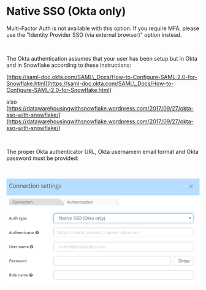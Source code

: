 # Native SSO (Okta only)

Multi-Factor Auth is not available with this option. If you require MFA, please use the "Identity Provider SSO (via external browser)" option instead.

&nbsp;

The Okta authentication assumes that your user has been setup but in Okta and in Snowflake according to these instructions:

[https://saml-doc.okta.com/SAML\_Docs/How-to-Configure-SAML-2.0-for-Snowflake.html](<https://saml-doc.okta.com/SAML\_Docs/How-to-Configure-SAML-2.0-for-Snowflake.html>)

also [https://datawarehousingwithsnowflake.wordpress.com/2017/09/27/okta-sso-with-snowflake/](<https://datawarehousingwithsnowflake.wordpress.com/2017/09/27/okta-sso-with-snowflake/>)

&nbsp;

The proper Okta authenticator URL, Okta usernamein email format and Okta password must be provided:

&nbsp;

![Snowflake authentication - Native SSO Okta](<lib/Snowflake%20authentication%20-%20Native%20SSO%20Okta.png>)

